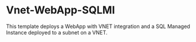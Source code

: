 # Vnet-WebApp-SQLMI

This template deploys a WebApp with VNET integration and a SQL Managed Instance deployed to a subnet on a VNET.
